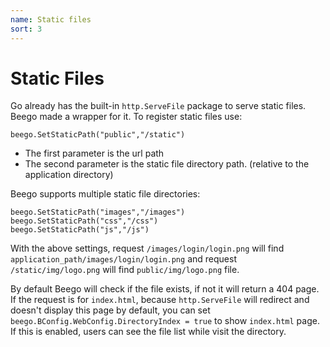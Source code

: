 ```yaml
---
name: Static files
sort: 3
---
```


# Static Files

Go already has the built-in `http.ServeFile` package to serve static files. Beego made a wrapper for it. To register static files use:

	beego.SetStaticPath("public","/static")

- The first parameter is the url path
- The second parameter is the static file directory path. (relative to the application directory)

Beego supports multiple static file directories:

	beego.SetStaticPath("images","/images")
	beego.SetStaticPath("css","/css")
	beego.SetStaticPath("js","/js")

With the above settings, request `/images/login/login.png` will find `application_path/images/login/login.png` and request `/static/img/logo.png` will find `public/img/logo.png` file.

By default Beego will check if the file exists, if not it will return a 404 page.  If the request is for `index.html`, because `http.ServeFile` will redirect and doesn't display this page by default, you can set `beego.BConfig.WebConfig.DirectoryIndex = true` to show `index.html` page. If this is enabled, users can see the file list while visit the directory.
